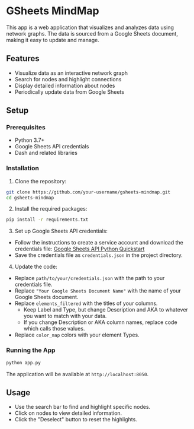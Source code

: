 # GSheets MindMap

This app is a web application that visualizes and analyzes data using network graphs. The data is sourced from a Google Sheets document, making it easy to update and manage.

## Features

- Visualize data as an interactive network graph
- Search for nodes and highlight connections
- Display detailed information about nodes
- Periodically update data from Google Sheets

## Setup

### Prerequisites

- Python 3.7+
- Google Sheets API credentials
- Dash and related libraries

### Installation

1. Clone the repository:

```sh
git clone https://github.com/your-username/gsheets-mindmap.git
cd gsheets-mindmap
```

2. Install the required packages:

```sh
pip install -r requirements.txt
```

3. Set up Google Sheets API credentials:

- Follow the instructions to create a service account and download the credentials file: [Google Sheets API Python Quickstart](https://developers.google.com/sheets/api/quickstart/python)
- Save the credentials file as `credentials.json` in the project directory.

4. Update the code:

- Replace `path/to/your/credentials.json` with the path to your credentials file.
- Replace `"Your Google Sheets Document Name"` with the name of your Google Sheets document.
- Replace `elements_filtered` with the titles of your columns.
  - Keep Label and Type, but change Description and AKA to whatever you want to match with your data.
  - If you change Description or AKA column names, replace code which calls those values.
- Replace `color_map` colors with your element Types.

### Running the App

```sh
python app.py
```

The application will be available at `http://localhost:8050`.

## Usage

- Use the search bar to find and highlight specific nodes.
- Click on nodes to view detailed information.
- Click the "Deselect" button to reset the highlights.
